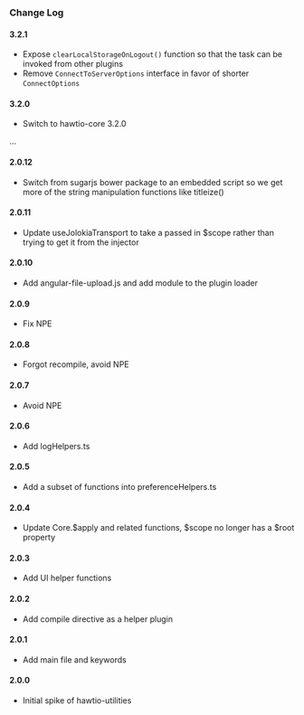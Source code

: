 ### Change Log

#### 3.2.1
* Expose `clearLocalStorageOnLogout()` function so that the task can be invoked from other plugins
* Remove `ConnectToServerOptions` interface in favor of shorter `ConnectOptions`

#### 3.2.0
* Switch to hawtio-core 3.2.0

...

#### 2.0.12
* Switch from sugarjs bower package to an embedded script so we get more of the string manipulation functions like titleize()

#### 2.0.11
* Update useJolokiaTransport to take a passed in $scope rather than trying to get it from the injector

#### 2.0.10
* Add angular-file-upload.js and add module to the plugin loader

#### 2.0.9
* Fix NPE

#### 2.0.8
* Forgot recompile, avoid NPE

#### 2.0.7
* Avoid NPE

#### 2.0.6
* Add logHelpers.ts

#### 2.0.5
* Add a subset of functions into preferenceHelpers.ts

#### 2.0.4
* Update Core.$apply and related functions, $scope no longer has a $root property

#### 2.0.3
* Add UI helper functions

#### 2.0.2
* Add compile directive as a helper plugin

#### 2.0.1
* Add main file and keywords

#### 2.0.0
* Initial spike of hawtio-utilities
